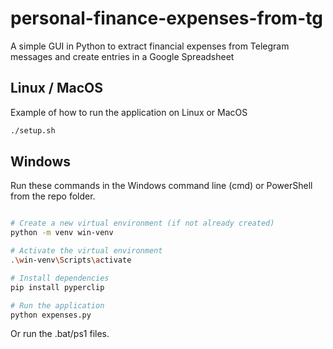 # personal-finance-expenses-from-tg
A simple GUI in Python to extract financial expenses from Telegram messages and create entries in a Google Spreadsheet

## Linux / MacOS

Example of how to run the application on Linux or MacOS

```bash
./setup.sh
```

## Windows

Run these commands in the Windows command line (cmd) or PowerShell from the repo folder.

```bash

# Create a new virtual environment (if not already created)
python -m venv win-venv

# Activate the virtual environment
.\win-venv\Scripts\activate

# Install dependencies
pip install pyperclip

# Run the application
python expenses.py
```

Or run the .bat/ps1 files.
